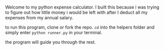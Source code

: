 Welcome to my python expense calculator. I built this because i was trying to figure out how little money i would be left with after I deduct all my expenses from my annual salary.

to run this program, clone or fork the repo. ```cd``` into the helpers folder and simply enter ```python runner.py``` in your terminal.

the program will guide you through the rest.
